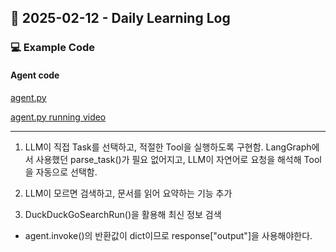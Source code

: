 ## 📅 2025-02-12 - Daily Learning Log

### 💻 Example Code 

#### Agent code
[agent.py](./agent.py)

[agent.py running video](https://github.com/user-attachments/assets/55540455-8413-4386-a6a3-7863b16d0733)

---

1. LLM이 직접 Task를 선택하고, 적절한 Tool을 실행하도록 구현함.
LangGraph에서 사용했던 parse_task()가 필요 없어지고, LLM이 자연어로 요청을 해석해 Tool을 자동으로 선택함.

2. LLM이 모르면 검색하고, 문서를 읽어 요약하는 기능 추가
3. DuckDuckGoSearchRun()을 활용해 최신 정보 검색

* agent.invoke()의 반환값이 dict이므로 response["output"]을 사용해야한다.
